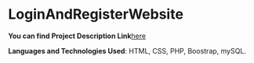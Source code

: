 # LoginAndRegisterWebsite

**You can find Project Description Link**[here](https://drive.google.com/file/d/1-brTepUs6KU7W960a8Gd1ta_FTwYsGmm/view?usp=sharing)

**Languages and Technologies Used**: HTML, CSS, PHP, Boostrap, mySQL.
